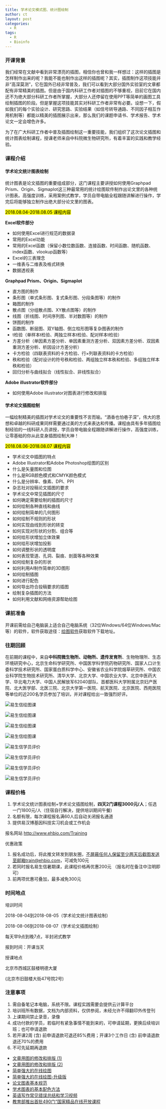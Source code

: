```yaml
---
title: 学术论文模式图、统计图绘制
author: ct
layout: post
categories:
  - R
tags:
  - R
  - Bioinfo
---
```


### 开课背景

我们经常在文献中看到非常漂亮的插图，相信你也曾和我一样想过：这样的插图是怎样制作出来的呢？我能不能也制作出这样的插图呢？其实，插图制作这项技能并非“高深莫测”，它在国外已经非常普及，我们可以看到大部分国外实验室的文章都配有非常精美的插图。但是由于国内科研工作者对插图的不够重视，目前它在国内还不为绝大部分科研工作者所掌握，大部分人还停留在使用PPT等简单的画图工具绘制插图的阶段。但是掌握这项技能其实对科研工作者非常有必要。设想一下，假如我们的每个实验设计、研究思路、实验结果（如信号转导通路、不同因子相互作用机制等）都能以精美的插图展示出来，那么我们的课题申请书、学术报告、学术论文一定会增色许多。

为了在广大科研工作者中普及插图绘制这一重要技能，我们组织了这次论文插图和统计图表绘制课程，授课老师来自中科院微生物研究所，有着丰富的实践和教学经验。

### 课程介绍

#### 学术论文统计图表绘制

统计图表是论文插图的重要组成部分，这门课程主要讲授如何使用Graphpad Prism、Origin、Sigmaplot这三种最常用的统计绘图软件制作出论文里的各种统计图表。高强度训练，采用案例式教学，学员自带电脑全程跟随讲解进行操作，学完后将能够独立制作出绝大部分论文里的图表。

<mark>2018.08.04-2018.08.05 课程内容</mark>

**Excel软件部分**

* 如何使用Excel进行规范的数据录
* 常用的Excel功能
* 常用的Excel函数（保留小数位数函数、连接函数、时间函数、随机函数、index函数、vlookup函数等）
* Excel的三表理念
* 一维表与二维表及格式转换
* 数据透视表

**Graphpad Prism、Origin、Sigmaplot**


* 直方图的制作
* 条形图（单式条形图、复式条形图、分段条图等）的制作
* 箱图的制作
* 散点图（分组散点图、XY散点图等）的制作
* 线图（折线图、时间序列图、半对数图等）的制作
* 饼图的制作
* 函数图、断层图、双Y轴图、倒立柱形图等复杂图表的制作
* t检验（单样本t检验、两独立样本t检验、配对样本t检验）
* 方差分析（单因素方差分析、单因素重测方差分析、双因素方差分析、双因素重测方差分析、析因设计方差分析）
* 卡方检验（四联表资料的卡方检验、行×列联表资料的卡方检验）
* 秩和检验（配对设计的符号秩和检验、两组独立样本秩和检验、多组独立样本秩和检验）
* 回归分析与曲线拟合（线性拟合、非线性拟合）

**Adobe illustrator软件部分**

* 如何使用Adobe illustrator对图表进行修改和排版

#### 学术论文插图绘制

一幅绘制精美的插图对学术论文的重要性不言而喻。“酒香也怕巷子深”，伟大的思想和卓越的科研成果同样需要通过美的方式来表达和传播。课程由具有多年插图绘制经验的一线科研人员讲授，学员自带电脑全程跟随讲解进行操作，高强度训练，让零基础的你从此变身插图绘制大神！

<mark>2018.08.06-2018.08.07 课程内容</mark>

* 学术论文中插图的特点
* Adobe Illustrator和Adobe Photoshop绘图的区别
* 什么是矢量图和位图
* 什么是RGB颜色模式和CMYK颜色模式
* 什么是分辨率、像素、DPI、PPI
* 杂志社对投稿论文插图的要求
* 学术论文中常见插图的尺寸
* 如何确定需要绘制的插图的尺寸
* 如何绘制各种直线和曲线
* 如何绘制简单的几何图形
* 如何绘制不规则的形状
* 如何实现由线到形状的转变
* 如何实现对形状的分割、组合等
* 如何给形状增加立体效果
* 如何给形状增加投影
* 如何调整形状的透明度
* 如何表现管道、孔洞、裂痕、剖面等各种效果
* 如何绘制复杂的形状
* 如何利用AI制作简单的3D图形
* 如何绘制插图
* 如何进行配色
* 如何导出符合投稿要求的插图
* 绘制复杂插图的方法
* 如何利用文献和网络资源帮助绘图

### 课前准备

开课前需给自己电脑装上适合自己电脑系统（32位Windows/64位Windows/Mac等）的软件，软件获取途径：[绘图软件](https://mp.weixin.qq.com/s/i71OMaUu6QtcY0pt1njHQA)获取软件下载地址。


### 往期回顾

在前期的课程中，来自**中科院微生物所、动物所、遗传发育所**、生物物理所、生态环境研究中心，北京生命科学研究所、中国医学科学院药物研究所、国家人口计生委科学技术研究所、国家蛋白质科学中心、安徽省农业科学院烟草研究所、中国农业科学院生物技术研究所、清华大学、北京大学、中国农业大学、北京中医药大学、华北电力大学、中国人民解放军62040部队、首都医科大学附属北京妇产医院、北大医学部、北医三院、北京大学第一医院、航天医院、北京医院、西苑医院等单位的近200名学员参加了培训，并对课程给出一致强烈好评。

![易生信绘图课](http://www.ehbio.com/ehbio_resource/huitu_1.jpg)

![易生信绘图课](http://www.ehbio.com/ehbio_resource/huitu_2.jpg)

![易生信绘图课](http://www.ehbio.com/ehbio_resource/huitu_3.jpg)

![易生信绘图课](http://www.ehbio.com/ehbio_resource/huitu_4.jpg)

![易生信学员评价](http://www.ehbio.com/ehbio_resource/huitu_pingjia1.jpg)

![易生信学员评价](http://www.ehbio.com/ehbio_resource/huitu_pingjia2.jpg)

![易生信学员评价](http://www.ehbio.com/ehbio_resource/huitu_pingjia3.jpg)

![易生信学员评价](http://www.ehbio.com/ehbio_resource/huitu_pingjia4.jpg)


### 课程价格

1. 学术论文统计图表绘制+学术论文插图绘制，**四天2门课程3000元/人**；任选一门1800元/人（住宿自行解决，提供培训期间午餐)
2. 名额有限，每次课程报名满60人后自动关闭报名通道
3. 提供易汉博基因科技实习机会或工作机会

报名网站 <http://www.ehbio.com/Training>

优惠政策

1. 报名成功后，将此推文转发到朋友圈，不屏蔽任何人保留至少两天后截图发送至邮箱train@ehbio.com，可减免100元
2. 若同时报名易生信暑期课，此课程价格再优惠200元 （报名时在备注中注明即可）
3. 前两项优惠可叠加，最多减免300元


### 时间地点

培训时间

2018-08-04到2018-08-05（学术论文统计图表绘制）

2018-08-06到2018-08-07（学术论文插图绘制）

每天早9点到晚7点，半封闭式教学

报到时间：开课当天

授课地点

北京市西城区鼓楼明德大厦 

(北京市旧鼓楼大街47号院2号)
	
	
	
	
### 注意事项

1. 需自备笔记本电脑，系统不限。课程实践需要会提供云计算平台
2. 培训班所有数据，文档为内部资料，仅供参阅，未经允许不得翻印外传登刊
3. 上课期间禁止录音，录像
4. 成功付款的学员，若临时有紧急事情不能到来的，可申请延期，更换后续培训班；也可申请退款
5. 若开课2周 (含) 前申请退款可退还85%费用；开课3个工作日 (含) 前申请退款退还70%的费用
6. 不可先延期再退款


* [文章用图的修改和排版 (1)](https://mp.weixin.qq.com/s/IJNyhinakY0lSXgCN7b9ug)
* [文章用图的修改和排版 (2)](http://mp.weixin.qq.com/s/HTsufk71U3wf14OOWSKEeQ)
* [简单强大的在线绘图](http://mp.weixin.qq.com/s/Ld2dNcaWR-jIzolHw_tkHA)
* [简单强大的在线绘图-升级版](http://mp.weixin.qq.com/s/pTHHqxuf0y1MCCCBaZjt9A)
* [论文图表基本规范](http://mp.weixin.qq.com/s/SCT4oso_vI0UNIJZTaG95g)
* [学术图表的基本配色方法](http://mp.weixin.qq.com/s/hq5p8Lqzn9Km2qVRLW2dVQ)
* [英语写作常见错误总结和学习视频](https://mp.weixin.qq.com/s/37dMnfA6RTSybzkzKnambw)
* [教育部推出首批490门“国家精品在线开放课程](http://mp.weixin.qq.com/s/JKn4kRiXYz6RKzQbTMVYlg)


